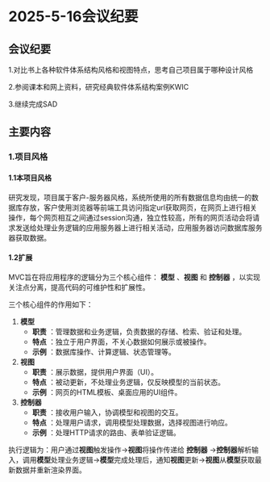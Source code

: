 # 2025-5-16会议纪要

## 会议纪要

1.对比书上各种软件体系结构风格和视图特点，思考自己项目属于哪种设计风格

2.参阅课本和网上资料，研究经典软件体系结构案例KWIC

3.继续完成SAD

## 主要内容

### 1.项目风格

#### 1.1本项目风格

研究发现，项目属于客户-服务器风格，系统所使用的所有数据信息均由统一的数据库存放，客户使用浏览器等前端工具访问指定url获取网页，在网页上进行相关操作，每个网页相互之间通过session沟通，独立性较高，所有的网页活动会将请求发送给处理业务逻辑的应用服务器上进行相关活动，应用服务器访问数据库服务器获取数据。

#### 1.2扩展

MVC旨在将应用程序的逻辑分为三个核心组件： **模型** 、**视图** 和  **控制器** ，以实现关注点分离，提高代码的可维护性和扩展性。

三个核心组件的作用如下：

1. **模型**
   * **职责** ：管理数据和业务逻辑，负责数据的存储、检索、验证和处理。
   * **特点** ：独立于用户界面，不关心数据如何展示或被操作。
   * **示例** ：数据库操作、计算逻辑、状态管理等。
2. **视图**
   * **职责** ：展示数据，提供用户界面（UI）。
   * **特点** ：被动更新，不处理业务逻辑，仅反映模型的当前状态。
   * **示例** ：网页的HTML模板、桌面应用的UI组件。
3. **控制器**
   * **职责** ：接收用户输入，协调模型和视图的交互。
   * **特点** ：处理用户请求，调用模型处理数据，选择视图进行响应。
   * **示例** ：处理HTTP请求的路由、表单验证逻辑。

执行逻辑为：用户通过**视图**触发操作->**视图**将操作传递给 **控制器** ->**控制器**解析输入，调用**模型**处理业务逻辑->**模型**完成处理后，通知**视图**更新->**视图**从**模型**获取最新数据并重新渲染界面。
